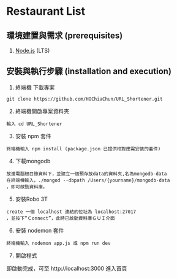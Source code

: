 # Restaurant List


## 環境建置與需求 (prerequisites)

1. [Node.js](https://nodejs.org/en/) (LTS)


## 安裝與執行步驟 (installation and execution)

1. 終端機 下載專案

```
git clone https://github.com/HOChiaChun/URL_Shortener.git
```

2. 終端機開啟專案資料夾

```
輸入 cd URL_Shortener
```

3. 安裝 npm 套件

```
終端機輸入 npm install (package.json 已提供相對應需安裝的套件)
```

4. 下載mongodb

```
放進電腦根目錄資料下，並建立一個預存放data的資料夾,名為mongodb-data
在終端機輸入，./mongod --dbpath /Users/{yourname}/mongodb-data
，即可啟動資料庫。
```

5. 安裝Robo 3T 

```
create 一個 localhost 連結的位址為 localhost:27017
，並按下“Ｃonnect”，此時已啟動資料庫ＧＵＩ介面
```

6. 安裝 nodemon 套件

```
終端機輸入 nodemon app.js 或 npm run dev 
```

7. 開啟程式

即啟動完成，可至 http://localhost:3000 進入首頁



 